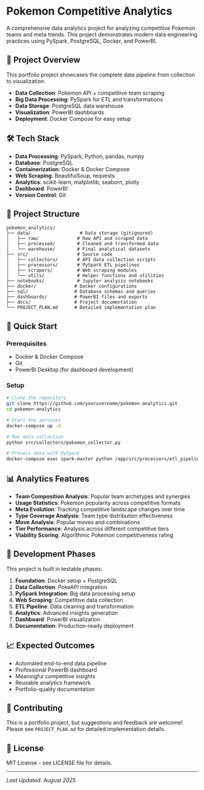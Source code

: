 # Pokemon Competitive Analytics

A comprehensive data analytics project for analyzing competitive Pokemon teams and meta trends. This project demonstrates modern data engineering practices using PySpark, PostgreSQL, Docker, and PowerBI.

## 🎯 Project Overview

This portfolio project showcases the complete data pipeline from collection to visualization:
- **Data Collection**: Pokemon API + competitive team scraping
- **Big Data Processing**: PySpark for ETL and transformations  
- **Data Storage**: PostgreSQL data warehouse
- **Visualization**: PowerBI dashboards
- **Deployment**: Docker Compose for easy setup

## 🛠️ Tech Stack

- **Data Processing**: PySpark, Python, pandas, numpy
- **Database**: PostgreSQL
- **Containerization**: Docker & Docker Compose
- **Web Scraping**: BeautifulSoup, requests
- **Analytics**: scikit-learn, matplotlib, seaborn, plotly
- **Dashboard**: PowerBI
- **Version Control**: Git

## 📁 Project Structure

```
pokemon_analytics/
├── data/                  # Data storage (gitignored)
│   ├── raw/              # Raw API and scraped data
│   ├── processed/        # Cleaned and transformed data
│   └── warehouse/        # Final analytical datasets
├── src/                  # Source code
│   ├── collectors/       # API data collection scripts
│   ├── processors/       # PySpark ETL pipelines
│   ├── scrapers/         # Web scraping modules
│   └── utils/            # Helper functions and utilities
├── notebooks/            # Jupyter analysis notebooks
├── docker/              # Docker configurations
├── sql/                 # Database schemas and queries
├── dashboards/          # PowerBI files and exports
├── docs/                # Project documentation
└── PROJECT_PLAN.md      # Detailed implementation plan
```

## 🚀 Quick Start

### Prerequisites
- Docker & Docker Compose
- Git
- PowerBI Desktop (for dashboard development)

### Setup
```bash
# Clone the repository
git clone https://github.com/yourusername/pokemon-analytics.git
cd pokemon-analytics

# Start the services
docker-compose up -d

# Run data collection
python src/collectors/pokemon_collector.py

# Process data with PySpark
docker-compose exec spark-master python /app/src/processors/etl_pipeline.py
```

## 📊 Analytics Features

- **Team Composition Analysis**: Popular team archetypes and synergies
- **Usage Statistics**: Pokemon popularity across competitive formats
- **Meta Evolution**: Tracking competitive landscape changes over time
- **Type Coverage Analysis**: Team type distribution effectiveness
- **Move Analysis**: Popular moves and combinations
- **Tier Performance**: Analysis across different competitive tiers
- **Viability Scoring**: Algorithmic Pokemon competitiveness rating

## 🔄 Development Phases

This project is built in testable phases:

1. **Foundation**: Docker setup + PostgreSQL
2. **Data Collection**: PokeAPI integration  
3. **PySpark Integration**: Big data processing setup
4. **Web Scraping**: Competitive data collection
5. **ETL Pipeline**: Data cleaning and transformation
6. **Analytics**: Advanced insights generation
7. **Dashboard**: PowerBI visualization
8. **Documentation**: Production-ready deployment

## 📈 Expected Outcomes

- Automated end-to-end data pipeline
- Professional PowerBI dashboard
- Meaningful competitive insights
- Reusable analytics framework
- Portfolio-quality documentation

## 🤝 Contributing

This is a portfolio project, but suggestions and feedback are welcome! Please see `PROJECT_PLAN.md` for detailed implementation details.

## 📄 License

MIT License - see LICENSE file for details.

---
*Last Updated: August 2025*